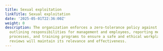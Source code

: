 ```yaml
---
title: Sexual exploitation
linkTitle: Sexual exploitation
date: '2025-05-01T22:36:00Z'
weight: 0
description: The organization enforces a zero-tolerance policy against sexual exploitation,
  outlining responsibilities for management and employees, reporting mechanisms, investigation
  processes, and training programs to ensure a safe and ethical workplace. Regular
  reviews will maintain its relevance and effectiveness.
---
```



<!-- Unsupported block type: unsupported -->